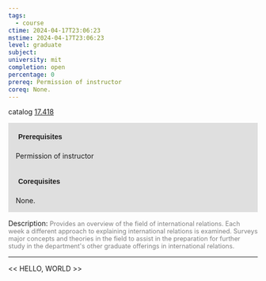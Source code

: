 ```yaml
---
tags:
  - course
ctime: 2024-04-17T23:06:23
mstime: 2024-04-17T23:06:23
level: graduate
subject: 
university: mit
completion: open
percentage: 0
prereq: Permission of instructor
coreq: None.
---
```


catalog [17.418](http://student.mit.edu/catalog/m17b.html#17.418)

<span style="display: block; padding: 15px; background-color: rgb(100, 100, 100, 0.2);"><font id="m_prereq1584_0" style="display: block; font-family: Arial, sans-serif; font-weight: bold; padding: 5px">Prerequisites</font><br><span id="prereq1584_0">Permission of instructor</span></span>
<span style="display: block; padding: 15px; background-color: rgb(100, 100, 100, 0.2);"><font id="m_coreq1584_0" style="display: block; font-family: Arial, sans-serif; font-weight: bold; padding: 5px">Corequisites</font><br><span id="coreq1584_0">None.</span></span>

<font style="">Description:</font>
<font style="color: grey; font-size: 0.8rem;">Provides an overview of the field of international relations. Each week a different approach to explaining international relations is examined. Surveys major concepts and theories in the field to assist in the preparation for further study in the department's other graduate offerings in international relations.</font>



---

<< HELLO, WORLD >>
